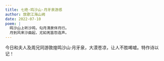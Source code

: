 ```yaml
---
title: 七绝·鸣沙山·月牙泉游感
author: 放歌江海山阙
date: 2022-07-10
poem: |
  鸣沙山上听沙鸣，勾月清泉伴月行。
  月到风来沙曲起，尤如羌笛怨连声。
---
```


今日和夫人及周兄同游敦煌鸣沙山·月牙泉，大漠苍凉，让人不胜唏嘘。特作诗以记！

